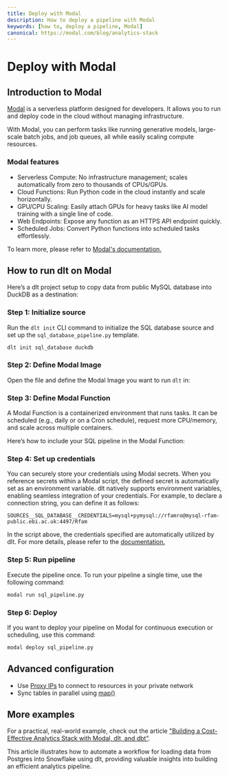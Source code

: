 ```yaml
---
title: Deploy with Modal
description: How to deploy a pipeline with Modal
keywords: [how to, deploy a pipeline, Modal]
canonical: https://modal.com/blog/analytics-stack
---
```


# Deploy with Modal

## Introduction to Modal

[Modal](https://modal.com/) is a serverless platform designed for developers. It allows you to run and deploy code in the cloud without managing infrastructure.

With Modal, you can perform tasks like running generative models, large-scale batch jobs, and job queues, all while easily scaling compute resources.

### Modal features

- Serverless Compute: No infrastructure management; scales automatically from zero to thousands of CPUs/GPUs.
- Cloud Functions: Run Python code in the cloud instantly and scale horizontally.
- GPU/CPU Scaling: Easily attach GPUs for heavy tasks like AI model training with a single line of code.
- Web Endpoints: Expose any function as an HTTPS API endpoint quickly.
- Scheduled Jobs: Convert Python functions into scheduled tasks effortlessly.

To learn more, please refer to [Modal's documentation.](https://modal.com/docs)


## How to run dlt on Modal

Here’s a dlt project setup to copy data from public MySQL database into DuckDB as a destination:

### Step 1: Initialize source
Run the `dlt init` CLI command to initialize the SQL database source and set up the `sql_database_pipeline.py` template.
```sh
dlt init sql_database duckdb
```

### Step 2: Define Modal Image
Open the file and define the Modal Image you want to run `dlt` in:
<!--@@@DLT_SNIPPET ./deploy_snippets/deploy-with-modal-snippets.py::modal_image-->

### Step 3: Define Modal Function
A Modal Function is a containerized environment that runs tasks.
It can be scheduled (e.g., daily or on a Cron schedule), request more CPU/memory, and scale across
multiple containers.

Here’s how to include your SQL pipeline in the Modal Function:

<!--@@@DLT_SNIPPET ./deploy_snippets/deploy-with-modal-snippets.py::modal_function-->

### Step 4: Set up credentials
You can securely store your credentials using Modal secrets. When you reference secrets within a Modal script,
the defined secret is automatically set as an environment variable. dlt natively supports environment variables,
enabling seamless integration of your credentials. For example, to declare a connection string, you can define it as follows:
```text
SOURCES__SQL_DATABASE__CREDENTIALS=mysql+pymysql://rfamro@mysql-rfam-public.ebi.ac.uk:4497/Rfam
```
In the script above, the credentials specified are automatically utilized by dlt.
For more details, please refer to the [documentation.](../../general-usage/credentials/setup#environment-variables)

### Step 5: Run pipeline
Execute the pipeline once.
To run your pipeline a single time, use the following command:
```sh
modal run sql_pipeline.py
```

### Step 6: Deploy
If you want to deploy your pipeline on Modal for continuous execution or scheduling, use this command:
```sh
modal deploy sql_pipeline.py
```

## Advanced configuration
* Use [Proxy IPs](https://modal.com/docs/guide/proxy-ips) to connect to resources in your private network
* Sync tables in parallel using [map()](https://modal.com/docs/guide/scale)


## More examples

For a practical, real-world example, check out the article ["Building a Cost-Effective Analytics Stack with Modal, dlt, and dbt"](https://modal.com/blog/analytics-stack).

This article illustrates how to automate a workflow for loading data from Postgres into Snowflake using dlt, providing valuable insights into building an efficient analytics pipeline.
